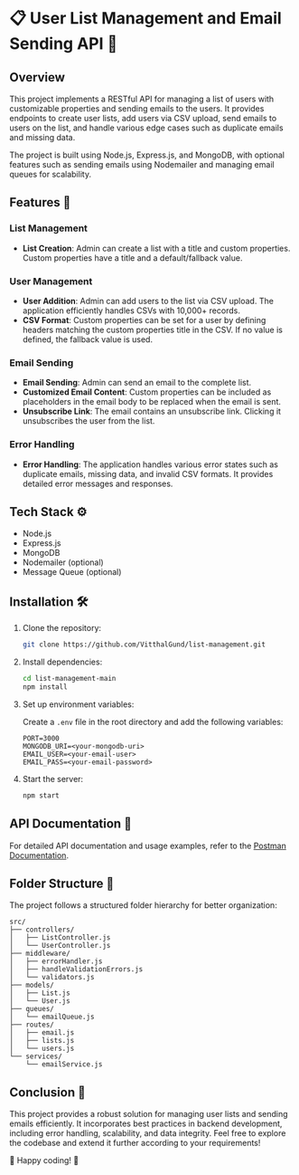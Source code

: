 # 📋 User List Management and Email Sending API 📧

## Overview

This project implements a RESTful API for managing a list of users with customizable properties and sending emails to the users. It provides endpoints to create user lists, add users via CSV upload, send emails to users on the list, and handle various edge cases such as duplicate emails and missing data.

The project is built using Node.js, Express.js, and MongoDB, with optional features such as sending emails using Nodemailer and managing email queues for scalability.

## Features 🚀

### List Management

- **List Creation**: Admin can create a list with a title and custom properties. Custom properties have a title and a default/fallback value.

### User Management

- **User Addition**: Admin can add users to the list via CSV upload. The application efficiently handles CSVs with 10,000+ records.
- **CSV Format**: Custom properties can be set for a user by defining headers matching the custom properties title in the CSV. If no value is defined, the fallback value is used.

### Email Sending

- **Email Sending**: Admin can send an email to the complete list.
- **Customized Email Content**: Custom properties can be included as placeholders in the email body to be replaced when the email is sent.
- **Unsubscribe Link**: The email contains an unsubscribe link. Clicking it unsubscribes the user from the list.

### Error Handling

- **Error Handling**: The application handles various error states such as duplicate emails, missing data, and invalid CSV formats. It provides detailed error messages and responses.

## Tech Stack ⚙️

- Node.js
- Express.js
- MongoDB
- Nodemailer (optional)
- Message Queue (optional)

## Installation 🛠️

1. Clone the repository:

    ```bash
    git clone https://github.com/VitthalGund/list-management.git
    ```

2. Install dependencies:

    ```bash
    cd list-management-main
    npm install
    ```

3. Set up environment variables:

    Create a `.env` file in the root directory and add the following variables:

    ```plaintext
    PORT=3000
    MONGODB_URI=<your-mongodb-uri>
    EMAIL_USER=<your-email-user>
    EMAIL_PASS=<your-email-password>
    ```

4. Start the server:

    ```bash
    npm start
    ```

## API Documentation 📖

For detailed API documentation and usage examples, refer to the [Postman Documentation](<link-to-postman-documentation>).

## Folder Structure 📂

The project follows a structured folder hierarchy for better organization:

```
src/
├── controllers/
│   ├── ListController.js
│   └── UserController.js
├── middleware/
│   ├── errorHandler.js
│   ├── handleValidationErrors.js
│   └── validators.js
├── models/
│   ├── List.js
│   └── User.js
├── queues/
│   └── emailQueue.js
├── routes/
│   ├── email.js
│   ├── lists.js
│   └── users.js
└── services/
    └── emailService.js
```

## Conclusion 🎉

This project provides a robust solution for managing user lists and sending emails efficiently. It incorporates best practices in backend development, including error handling, scalability, and data integrity. Feel free to explore the codebase and extend it further according to your requirements!

🚀 Happy coding! 🌟
